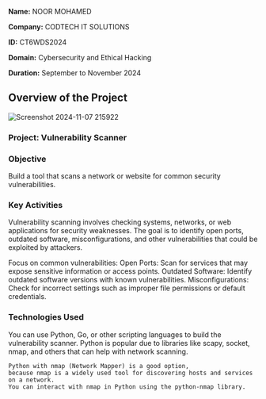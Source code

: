 **Name:** NOOR MOHAMED

**Company:** CODTECH IT SOLUTIONS

**ID:** CT6WDS2024

**Domain:** Cybersecurity and Ethical Hacking

**Duration:** September to November 2024



## Overview of the Project

![Screenshot 2024-11-07 215922](https://github.com/user-attachments/assets/1f5f7eca-7b42-4711-bf71-c20bd05d2506)


### Project: Vulnerability Scanner

### Objective
Build a tool that scans a network or website for common security vulnerabilities.

### Key Activities
Vulnerability scanning involves checking systems, networks, or web applications for security weaknesses. The goal is to identify open ports, outdated software, misconfigurations, and other vulnerabilities that could be exploited by attackers.

Focus on common vulnerabilities:
    Open Ports: Scan for services that may expose sensitive information or access points.
    Outdated Software: Identify outdated software versions with known vulnerabilities.
    Misconfigurations: Check for incorrect settings such as improper file permissions or default credentials.

### Technologies Used
You can use Python, Go, or other scripting languages to build the vulnerability scanner. Python is popular due to libraries like scapy, socket, nmap, and others that can help with network scanning.

    Python with nmap (Network Mapper) is a good option, 
    because nmap is a widely used tool for discovering hosts and services on a network. 
    You can interact with nmap in Python using the python-nmap library.

